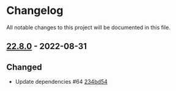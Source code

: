 # Changelog

All notable changes to this project will be documented in this file.

## [22.8.0] - 2022-08-31

## Changed
* Update dependencies #64 [234bd54](https://github.com/greenbone/autohooks-plugin-pytest/commit/234bd54)

[22.8.0]: https://github.com/greenbone/autohooks-plugin-pytest/compare/v22.6.0...22.8.0